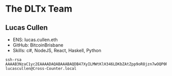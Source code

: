 # The DLTx Team

## Lucas Cullen
* ENS: lucas.cullen.eth
* GitHub: BitcoinBrisbane
* Skills: c#, NodeJS, React, Haskell, Python

```text
ssh-rsa AAAAB3NzaC1yc2EAAAADAQABAAABAQDB47XyILMWtKlH346LDKbZAtZpp9oR8jzn7wOQP0RL0XKZ7sZw9Zl3gkKGbL/ItE7jgR3sl5XxcZTxwn645cgai35TwoDs/woUHMBh9TOMnuLcEnB0v21xGWD/rWzMzCT+pYnKcxdmXssu9xKxnV+J2xl7ZtzwKk3pS65JTtYIP4zREZG3OKbH9145B882V0bNeXkMu41nYmFxutZ902VWWCc7jOU84ZGDufvhWlbszeuqDt+ntTwzXJWb5XO65Tt7onVU+UWP0+q90ZzMsxH2vJ/ezgqMdhjuzKu/Yv+15ba3iv+zyEFKo6MthYi+zAWhFsbFmLfyeFyx9lneh3Zt lucascullen@Cross-Counter.local
```

